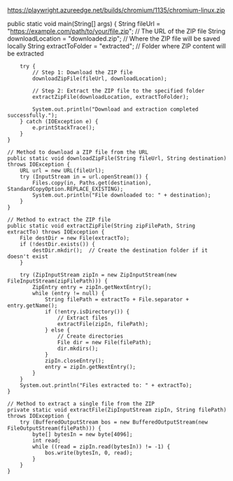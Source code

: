 https://playwright.azureedge.net/builds/chromium/1135/chromium-linux.zip


 public static void main(String[] args) {
        String fileUrl = "https://example.com/path/to/your/file.zip";  // The URL of the ZIP file
        String downloadLocation = "downloaded.zip";  // Where the ZIP file will be saved locally
        String extractToFolder = "extracted";  // Folder where ZIP content will be extracted

        try {
            // Step 1: Download the ZIP file
            downloadZipFile(fileUrl, downloadLocation);

            // Step 2: Extract the ZIP file to the specified folder
            extractZipFile(downloadLocation, extractToFolder);

            System.out.println("Download and extraction completed successfully.");
        } catch (IOException e) {
            e.printStackTrace();
        }
    }

    // Method to download a ZIP file from the URL
    public static void downloadZipFile(String fileUrl, String destination) throws IOException {
        URL url = new URL(fileUrl);
        try (InputStream in = url.openStream()) {
            Files.copy(in, Paths.get(destination), StandardCopyOption.REPLACE_EXISTING);
            System.out.println("File downloaded to: " + destination);
        }
    }

    // Method to extract the ZIP file
    public static void extractZipFile(String zipFilePath, String extractTo) throws IOException {
        File destDir = new File(extractTo);
        if (!destDir.exists()) {
            destDir.mkdir();  // Create the destination folder if it doesn't exist
        }

        try (ZipInputStream zipIn = new ZipInputStream(new FileInputStream(zipFilePath))) {
            ZipEntry entry = zipIn.getNextEntry();
            while (entry != null) {
                String filePath = extractTo + File.separator + entry.getName();
                if (!entry.isDirectory()) {
                    // Extract files
                    extractFile(zipIn, filePath);
                } else {
                    // Create directories
                    File dir = new File(filePath);
                    dir.mkdirs();
                }
                zipIn.closeEntry();
                entry = zipIn.getNextEntry();
            }
        }
        System.out.println("Files extracted to: " + extractTo);
    }

    // Method to extract a single file from the ZIP
    private static void extractFile(ZipInputStream zipIn, String filePath) throws IOException {
        try (BufferedOutputStream bos = new BufferedOutputStream(new FileOutputStream(filePath))) {
            byte[] bytesIn = new byte[4096];
            int read;
            while ((read = zipIn.read(bytesIn)) != -1) {
                bos.write(bytesIn, 0, read);
            }
        }
    }
